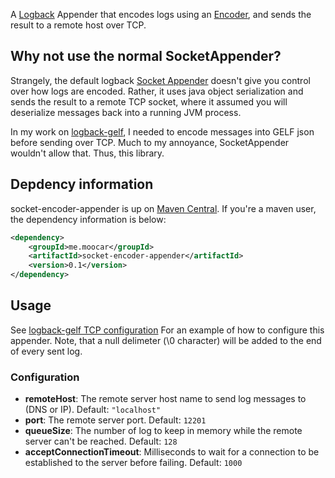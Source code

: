 A [Logback](http://logback.qos.ch/) Appender that encodes logs using
an [Encoder](http://logback.qos.ch/manual/encoders.html), and sends
the result to a remote host over TCP.

Why not use the normal SocketAppender?
--------------------------------------

Strangely, the default logback [Socket
Appender](http://logback.qos.ch/manual/appenders.html#SocketAppender)
doesn't give you control over how logs are encoded. Rather, it uses
java object serialization and sends the result to a remote TCP socket,
where it assumed you will deserialize messages back into a running JVM
process.

In my work on [logback-gelf](https://github.com/Moocar/logback-gelf),
I needed to encode messages into GELF json before sending over TCP.
Much to my annoyance, SocketAppender wouldn't allow that. Thus, this
library.

Depdency information
-----------------------------------

socket-encoder-appender is up on
[Maven Central](http://search.maven.org/#artifactdetails%7Cme.moocar%7Clogback-gelf%7C0.12%7Cjar).
If you're a maven user, the dependency information is below:

```xml
<dependency>
    <groupId>me.moocar</groupId>
    <artifactId>socket-encoder-appender</artifactId>
    <version>0.1</version>
</dependency>
```

Usage
-----

See [logback-gelf TCP configuration]() For an example of how to
configure this appender. Note, that a null delimeter (\0 character)
will be added to the end of every sent log.

### Configuration

* **remoteHost**: The remote server host name to send log messages to
  (DNS or IP). Default: `"localhost"`
* **port**: The remote server port. Default: `12201`
* **queueSize**: The number of log to keep in memory while the remote
  server can't be reached. Default: `128`
* **acceptConnectionTimeout**: Milliseconds to wait for a connection
  to be established to the server before failing. Default: `1000`

